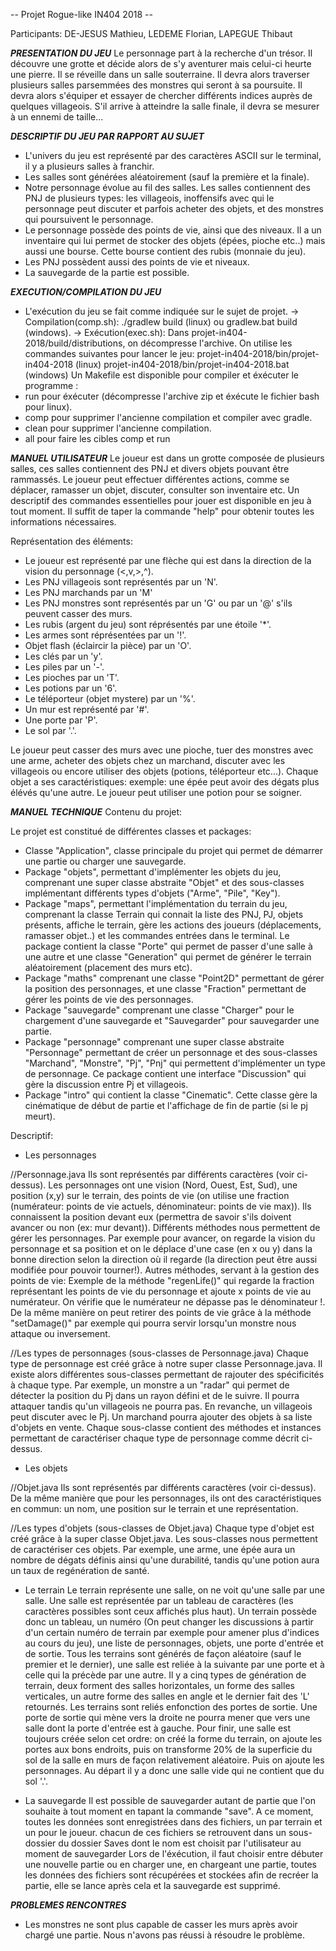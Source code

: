  -- Projet Rogue-like IN404 2018 --

Participants: DE-JESUS Mathieu, LEDEME Florian, LAPEGUE Thibaut

***PRESENTATION DU JEU***
Le personnage part à la recherche d'un trésor. Il découvre une grotte et décide alors de s'y aventurer mais celui-ci heurte une pierre. Il se réveille dans un salle souterraine.
Il devra alors traverser plusieurs salles parsemmées des monstres qui seront à sa poursuite. Il devra alors s'équiper et essayer de chercher différents indices auprès de quelques villageois.
S'il arrive à atteindre la salle finale, il devra se mesurer à un ennemi de taille...

***DESCRIPTIF DU JEU PAR RAPPORT AU SUJET***
- L'univers du jeu est représenté par des caractères ASCII sur le terminal, il y a plusieurs salles à franchir.
- Les salles sont générées aléatoirement (sauf la première et la finale).
- Notre personnage évolue au fil des salles. Les salles contiennent des PNJ de plusieurs types: les villageois, inoffensifs avec qui
le personnage peut discuter et parfois acheter des objets, et des monstres qui poursuivent le personnage.
- Le personnage possède des points de vie, ainsi que des niveaux. Il a un inventaire qui lui permet de stocker des objets (épées, pioche etc..) mais
aussi une bourse. Cette bourse contient des rubis (monnaie du jeu).
- Les PNJ possèdent aussi des points de vie et niveaux.
- La sauvegarde de la partie est possible.

***EXECUTION/COMPILATION DU JEU***
- L'exécution du jeu se fait comme indiquée sur le sujet de projet.
-> Compilation(comp.sh): ./gradlew build (linux) ou gradlew.bat build (windows).
-> Exécution(exec.sh): Dans projet-in404-2018/build/distributions, on décompresse l'archive. On utilise les commandes suivantes pour lancer le jeu:
   projet-in404-2018/bin/projet-in404-2018 (linux)
   projet-in404-2018/bin/projet-in404-2018.bat (windows)
Un Makefile est disponible pour compiler et éxécuter le programme : 
- run pour éxécuter (décompresse l'archive zip et éxécute le fichier bash pour linux).
- comp pour supprimer l'ancienne compilation et compiler avec gradle.
- clean pour supprimer l'ancienne compilation.
- all pour faire les cibles comp et run 
   
***MANUEL UTILISATEUR***
Le joueur est dans un grotte composée de plusieurs salles, ces salles contiennent des PNJ et divers objets pouvant être rammassés.
Le joueur peut effectuer différentes actions, comme se déplacer, ramasser un objet, discuter, consulter son inventaire etc. Un descriptif des commandes
essentielles pour jouer est disponible en jeu à tout moment. Il suffit de taper la commande "help" pour obtenir toutes les informations nécessaires.

Représentation des éléments:
- Le joueur est représenté par une flèche qui est dans la direction de la vision du personnage (<,v,>,^).
- Les PNJ villageois sont représentés par un 'N'.
- Les PNJ marchands par un 'M'
- Les PNJ monstres sont représentés par un 'G' ou par un '@' s'ils peuvent casser des murs.
- Les rubis (argent du jeu) sont réprésentés par une étoile '*'.
- Les armes sont réprésentées par un '!'.
- Objet flash (éclaircir la pièce) par un 'O'.
- Les clés par un 'y'.
- Les piles par un '-'.
- Les pioches par un 'T'.
- Les potions par un '6'.
- Le téléporteur (objet mystere) par un '%'.
- Un mur est représenté par '#'.
- Une porte par 'P'.
- Le sol par '.'.

Le joueur peut casser des murs avec une pioche, tuer des monstres avec une arme, acheter des objets chez un marchand, discuter avec les villageois ou encore utiliser
des objets (potions, téléporteur etc...). Chaque objet a ses caractéristiques: exemple: une épée peut avoir des dégats plus élévés qu'une autre.
Le joueur peut utiliser une potion pour se soigner.

***MANUEL TECHNIQUE***
Contenu du projet:

Le projet est constitué de différentes classes et packages:
- Classe "Application", classe principale du projet qui permet de démarrer une partie ou charger une sauvegarde.
- Package "objets", permettant d'implémenter les objets du jeu, comprenant une super classe abstraite "Objet" et des sous-classes implémentant différents types d'objets ("Arme", "Pile", "Key").
- Package "maps", permettant l'implémentation du terrain du jeu, comprenant la classe Terrain qui connait la liste des PNJ, PJ, objets présents, affiche le terrain, gère les actions des joueurs (déplacements, ramasser objet..) et
les commandes entrées dans le terminal. Le package contient la classe "Porte" qui permet de passer d'une salle à une autre et une classe "Generation" qui permet de générer le terrain aléatoirement (placement des murs etc).
- Package "maths" comprenant une classe "Point2D" permettant de gérer la position des personnages, et une classe "Fraction" permettant de gérer les points de vie des personnages.
- Package "sauvegarde" comprenant une classe "Charger" pour le chargement d'une sauvegarde et "Sauvegarder" pour sauvegarder une partie.
- Package "personnage" comprenant une super classe abstraite "Personnage" permettant de créer un personnage et des sous-classes "Marchand", "Monstre", "Pj", "Pnj" qui permettent d'implémenter un type de personnage.
Ce package contient une interface "Discussion" qui gère la discussion entre Pj et villageois.
- Package "intro" qui contient la classe "Cinematic". Cette classe gère la cinématique de début de partie et l'affichage de fin de partie (si le pj meurt).


Descriptif:

- Les personnages

//Personnage.java
Ils sont représentés par différents caractères (voir ci-dessus).
Les personnages ont une vision (Nord, Ouest, Est, Sud), une position (x,y) sur le terrain, des points de vie (on utilise une fraction (numérateur: points de vie actuels, dénominateur: points de vie max)). Ils connaissent la position devant eux (permettra de savoir s'ils doivent avancer ou non (ex: mur devant)).
Différents méthodes nous permettent de gérer les personnages. Par exemple pour avancer, on regarde la vision du personnage et sa position et on le déplace d'une case (en x ou y) dans la bonne direction selon la direction où il regarde (la direction peut être aussi modifiée pour pouvoir tourner!). Autres méthodes,
servant à la gestion des points de vie: Exemple de la méthode "regenLife()" qui regarde la fraction représentant les points de vie du personnage et ajoute x points de vie au numérateur. On vérifie que le numérateur ne dépasse pas le dénominateur !.
De la même manière on peut retirer des points de vie grâce à la méthode "setDamage()" par exemple qui pourra servir lorsqu'un monstre nous attaque ou inversement.

//Les types de personnages (sous-classes de Personnage.java)
Chaque type de personnage est créé grâce à notre super classe Personnage.java. Il existe alors différentes sous-classes permettant de rajouter des spécificités à chaque type. Par
exemple, un monstre a un "radar" qui permet de détecter la position du Pj dans un rayon défini et de le suivre. Il pourra attaquer tandis qu'un villageois ne pourra pas. En revanche, un villageois peut discuter
avec le Pj. Un marchand pourra ajouter des objets à sa liste d'objets en vente. Chaque sous-classe contient des méthodes et instances permettant de caractériser chaque type de personnage comme décrit ci-dessus.
 
- Les objets

//Objet.java
Ils sont représentés par différents caractères (voir ci-dessus).
De la même manière que pour les personnages, ils ont des caractéristiques en commun: un nom, une position sur le terrain et une représentation.

//Les types d'objets (sous-classes de Objet.java)
Chaque type d'objet est créé grâce à la super classe Objet.java. Les sous-classes nous permettent de caractériser ces objets. Par exemple, une arme, une épée aura un nombre de dégats définis ainsi qu'une durabilité, 
tandis qu'une potion aura un taux de regénération de santé.

- Le terrain
	Le terrain représente une salle, on ne voit qu'une salle par une salle. Une salle est représentée par un tableau de caractères (les caractères possibles sont ceux affichés plus haut).
	Un terrain possède donc un tableau, un numéro (On peut changer les discussions à partir d'un certain numéro de terrain par exemple pour amener plus d'indices au cours du jeu), une liste de personnages, objets, une porte d'entrée et de sortie.
	Tous les terrains sont générés de façon aléatoire (sauf le premier et le dernier), une salle est reliée à la suivante par une porte et à celle qui la précède par une autre.
	Il y a cinq types de génération de terrain, deux forment des salles horizontales, un forme des salles verticales, un autre forme des salles en angle et le dernier fait des 'L' retournés.
	Les terrains sont reliés enfonction des portes de sortie. Une porte de sortie qui mène vers la droite ne pourra mener que vers une salle dont la porte d'entrée est à gauche. Pour finir, une salle est toujours créée selon cet ordre:
	on créé la forme du terrain, on ajoute les portes aux bons endroits, puis on transforme 20% de la superficie du sol de la salle en murs de façon relativement aléatoire.
	Puis on ajoute les personnages. Au départ il y a donc une salle vide qui ne contient que du sol '.'.	

- La sauvegarde
	Il est possible de sauvegarder autant de partie que l'on souhaite à tout moment en tapant la commande "save".
A ce moment, toutes les données sont enregistrées dans des fichiers, un par terrain et un pour le joueur.
chacun de ces fichiers se retrouvent dans un sous-dossier du dossier Saves dont le nom est choisit par l'utilisateur au moment de sauvegarder
Lors de l'éxécution, il faut choisir entre débuter une nouvelle partie ou en charger une, en chargeant une partie, toutes les données des fichiers sont récupérées et stockées afin de recréer la partie, elle se lance après cela et la sauvegarde est supprimé.
 
***PROBLEMES RENCONTRES***
- Les monstres ne sont plus capable de casser les murs après avoir chargé une partie. Nous n'avons pas réussi à résoudre le problème.

 
